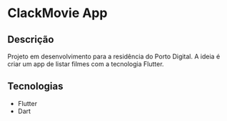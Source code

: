 # ClackMovie App

## Descrição
Projeto em desenvolvimento para a residência do Porto Digital. A ideia é criar um app de listar filmes com a tecnologia Flutter. 

## Tecnologias
- Flutter
- Dart

